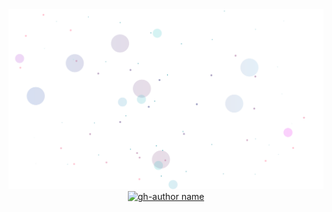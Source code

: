 <div align="center">
  <a href="#---">
    <img alt="gh-author head" src="https://raw.githubusercontent.com/Juliocj7/Juliocj7/refs/heads/main/assets/svg/w-01.svg" />
  </a>
</div>

<div align="center">
  <a href="#---">
    <img alt="gh-author name" src="https://raw.githubusercontent.com/Juliocj7/Juliocj7/refs/heads/main/assets/svg/txt-02.svg" />
  </a>
</div>

